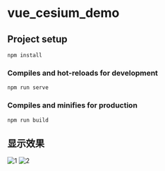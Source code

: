 # vue_cesium_demo

## Project setup
```
npm install
```

### Compiles and hot-reloads for development
```
npm run serve
```

### Compiles and minifies for production
```
npm run build
```

## 显示效果

![1](doc/full.png "1")
![2](doc/beijing.png "2")
